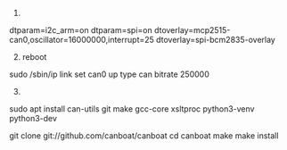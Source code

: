 

1)

dtparam=i2c_arm=on
dtparam=spi=on
dtoverlay=mcp2515-can0,oscillator=16000000,interrupt=25
dtoverlay=spi-bcm2835-overlay

2) reboot

sudo /sbin/ip link set can0 up type can bitrate 250000

3) 
sudo apt install can-utils git make gcc-core xsltproc python3-venv python3-dev


git clone git://github.com/canboat/canboat
cd canboat
make
make install
